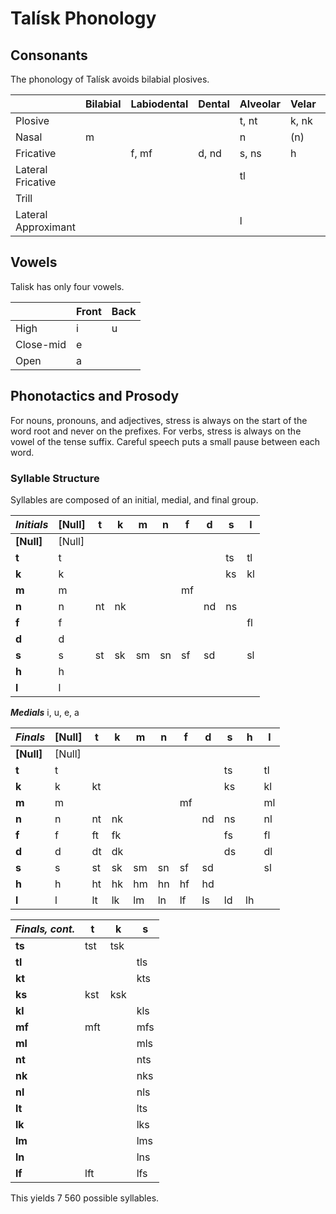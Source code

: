 # Talísk Phonology

## Consonants

The phonology of Talísk avoids bilabial plosives.

|                     | Bilabial | Labiodental | Dental | Alveolar | Velar | Uvular | Glottal |
| ------------------- | -------- | ----------- | ------ | -------- | ----- | ------ | ------- |
| Plosive             |          |             |        | t, nt    | k, nk |        |         |
| Nasal               | m        |             |        | n        | (n)   | hn     |         |
| Fricative           |          | f, mf       | d, nd  | s, ns    | h     |        | h       |
| Lateral Fricative   |          |             |        | tl       |       |        |         |
| Trill               |          |             |        |          |       | hk     |         |
| Lateral Approximant |          |             |        | l        |       |        |         |

## Vowels

Talisk has only four vowels.

|           | Front | Back |
| --------- | ----- | ---- |
| High      | i     | u    |
| Close-mid | e     |      |
| Open      | a     |      |

## Phonotactics and Prosody

For nouns, pronouns, and adjectives, stress is always on the start of the word
root and never on the prefixes. For verbs, stress is always on the vowel of the
tense suffix. Careful speech puts a small pause between each word.

### Syllable Structure

Syllables are composed of an initial, medial, and final group.

| ***Initials*** | \[Null] | t   | k   | m   | n   | f   | d   | s   | l   |
| -------------- | ------- | --- | --- | --- | --- | --- | --- | --- | --- |
| **\[Null]**    | \[Null] |     |     |     |     |     |     |     |     |
| **t**          | t       |     |     |     |     |     |     | ts  | tl  |
| **k**          | k       |     |     |     |     |     |     | ks  | kl  |
| **m**          | m       |     |     |     |     | mf  |     |     |     |
| **n**          | n       | nt  | nk  |     |     |     | nd  | ns  |     |
| **f**          | f       |     |     |     |     |     |     |     | fl  |
| **d**          | d       |     |     |     |     |     |     |     |     |
| **s**          | s       | st  | sk  | sm  | sn  | sf  | sd  |     | sl  |
| **h**          | h       |     |     |     |     |     |     |     |     |
| **l**          | l       |     |     |     |     |     |     |     |     |

***Medials***
i, u, e, a

| ***Finals*** | \[Null] | t   | k   | m   | n   | f   | d   | s   | h   | l   |
| ------------ | ------- | --- | --- | --- | --- | --- | --- | --- | --- | --- |
| **\[Null]**  | \[Null] |     |     |     |     |     |     |     |     |     |
| **t**        | t       |     |     |     |     |     |     | ts  |     | tl  |
| **k**        | k       | kt  |     |     |     |     |     | ks  |     | kl  |
| **m**        | m       |     |     |     |     | mf  |     |     |     | ml  |
| **n**        | n       | nt  | nk  |     |     |     | nd  | ns  |     | nl  |
| **f**        | f       | ft  | fk  |     |     |     |     | fs  |     | fl  |
| **d**        | d       | dt  | dk  |     |     |     |     | ds  |     | dl  |
| **s**        | s       | st  | sk  | sm  | sn  | sf  | sd  |     |     | sl  |
| **h**        | h       | ht  | hk  | hm  | hn  | hf  | hd  |     |     |     |
| **l**        | l       | lt  | lk  | lm  | ln  | lf  | ls  | ld  | lh  |     |

| ***Finals, cont.*** | t   | k   | s   |
| ------------------- | --- | --- | --- |
| **ts**              | tst | tsk |     |
| **tl**              |     |     | tls |
| **kt**              |     |     | kts |
| **ks**              | kst | ksk |     |
| **kl**              |     |     | kls |
| **mf**              | mft |     | mfs |
| **ml**              |     |     | mls |
| **nt**              |     |     | nts |
| **nk**              |     |     | nks |
| **nl**              |     |     | nls |
| **lt**              |     |     | lts |
| **lk**              |     |     | lks |
| **lm**              |     |     | lms |
| **ln**              |     |     | lns |
| **lf**              | lft |     | lfs |

This yields 7 560 possible syllables.
